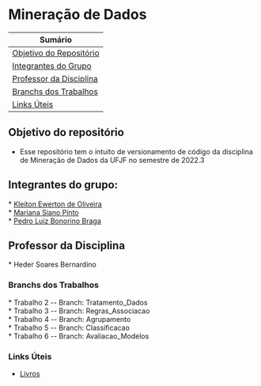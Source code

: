 # Mineração de Dados


| **Sumário** |
|-------------|
| [Objetivo do Repositório](#objetivo-do-repositorio) |
| [Integrantes do Grupo](#integrantes-do-grupo) |
| [Professor da Disciplina](#professor-da-disciplina) |
| [Branchs dos Trabalhos](#branchs-dos-trabalhos) |
| [Links Úteis](#links-uteis) |

## Objetivo do repositório
* Esse repositório tem o intuito de versionamento de código da disciplina de Mineração de Dados da UFJF no semestre de 2022.3 <br>


## Integrantes do grupo:

\* [Kleiton Ewerton de Oliveira](https://github.com/KleitonEwerton) <br>
\* [Mariana Siano Pinto](https://github.com/MarianaSiano) <br>
\* [Pedro Luiz Bonorino Braga](https://github.com/PedroBonorin0) <br>

## Professor da Disciplina

\* Heder Soares Bernardino

### Branchs dos Trabalhos

\* Trabalho 2 -- Branch: Tratamento_Dados <br>
\* Trabalho 3 -- Branch: Regras_Associacao <br>
\* Trabalho 4 -- Branch: Agrupamento <br>
\* Trabalho 5 -- Branch: Classificacao <br>
\* Trabalho 6 -- Branch: Avaliacao_Modelos <br>

### Links Úteis

* [Livros](https://drive.google.com/drive/folders/1THlHpt0TFc1Tw7XBmAVVFuS6vzlGh1IK?usp=sharing)